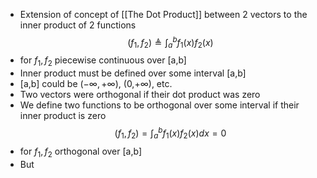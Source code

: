 - Extension of concept of [[The Dot Product]] between 2 vectors to the inner product of 2 functions
$$ (f_1, f_2)\triangleq\int_a^bf_1(x)f_2(x) $$
- for $f_1, f_2$ piecewise continuous over \[a,b]
- Inner product must be defined over some interval \[a,b]
- \[a,b] could be ($-\infty, +\infty$), (0,$+\infty$), etc.
- Two vectors were orthogonal if their dot product was zero
- We define two functions to be orthogonal over some interval if their inner product is zero
$$ (f_1, f_2) = \int_a^bf_1(x)f_2(x)dx = 0 $$
- for $f_1, f_2$ orthogonal over \[a,b]
- But 